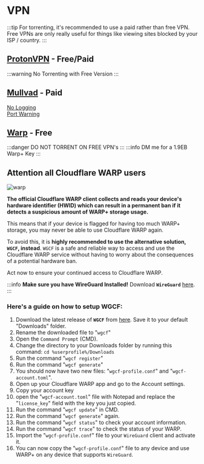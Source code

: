 # VPN
:::tip
For torrenting, it's recommended to use a paid rather than free VPN. Free VPNs are only really useful for things like viewing sites blocked by your ISP / country.
:::

## [ProtonVPN](https://protonvpn.com/) - Free/Paid
:::warning
No Torrenting with Free Version
:::

## [Mullvad](https://mullvad.net/en) - Paid
[No Logging](https://mullvad.net/en/blog/2023/4/20/mullvad-vpn-was-subject-to-a-search-warrant-customer-data-not-compromised/) <br>
[Port Warning](https://mullvad.net/en/blog/2023/5/29/removing-the-support-for-forwarded-ports/)

## [Warp](https://one.one.one.one/) - Free
:::danger DO NOT TORRENT ON FREE VPN's
:::
:::info DM me for a 1.9EB Warp+ Key
:::

## **Attention all Cloudflare WARP users**

![warp](https://upload.wikimedia.org/wikipedia/commons/thumb/e/e7/1.1.1.1_logo.png/180px-1.1.1.1_logo.png)

**The official Cloudflare WARP client collects and reads your device's hardware identifier (HWID) which can result in a permanent ban if it detects a suspicious amount of WARP+ storage usage.**

This means that if your device is flagged for having too much WARP+ storage, you may never be able to use Cloudflare WARP again. 

To avoid this, it is **highly recommended to use the alternative solution, `WGCF`, instead**. `WGCF` is a safe and reliable way to access and use the Cloudflare WARP service without having to worry about the consequences of a potential hardware ban. 

Act now to ensure your continued access to Cloudflare WARP.

:::info **Make sure you have WireGuard Installed!**
Download **`WireGuard`** [here](https://www.wireguard.com/install/).
:::

### Here's a guide on how to setup **WGCF**:
1. Download the latest release of **`WGCF`** from [here](https://github.com/ViRb3/wgcf/releases). Save it to your default "Downloads" folder.
2. Rename the downloaded file to "`wgcf`"
3. Open the `Command Prompt` (CMD).
4. Change the directory to your Downloads folder by running this command: `cd %userprofile%/Downloads`
5. Run the command "`wgcf register`"
6. Run the command "`wgcf generate`"
7. You should now have two new files: "`wgcf-profile.conf`" and "`wgcf-account.toml`".
8. Open up your Cloudflare WARP app and go to the Account settings.
9. Copy your account key
10. open the "`wgcf-account.toml`" file with Notepad and replace the "`license_key`" field with the key you just copied.
11. Run the command "`wgcf update`" in CMD.
12. Run the command "`wgcf generate`" again.
13. Run the command "`wgcf status`" to check your account information.
14. Run the command "`wgcf trace`" to check the status of your WARP.
15. Import the "`wgcf-profile.conf`" file to your `WireGuard` client and activate it.
16. You can now copy the "`wgcf-profile.conf`" file to any device and use WARP+ on any device that supports `WireGuard`.